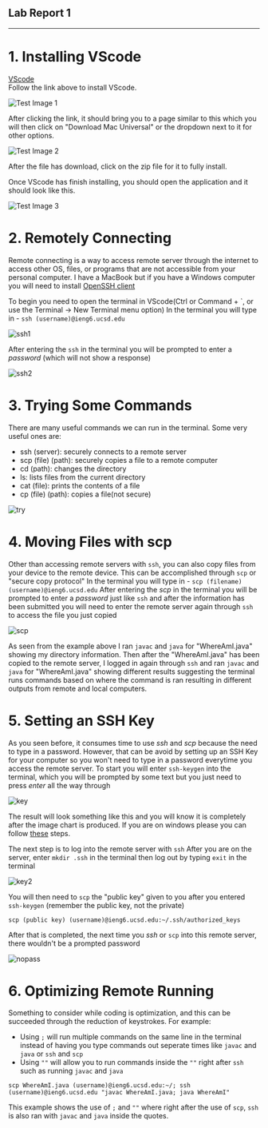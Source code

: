 ## Lab Report 1
______
# 1. Installing VScode
[VScode](https://code.visualstudio.com/)   
Follow the link above to install VScode. 

![Test Image 1](images/vscode_download.png)

After clicking the link, it should bring you to a page similar to this which you will then click on "Download Mac Universal" or the dropdown next to it for other options.

![Test Image 2](images/vscode_zip.png)

After the file has download, click on the zip file for it to fully install.

Once VScode has finish installing, you should open the application and it should look like this.

![Test Image 3](images/vscode_open.png)

# 2. Remotely Connecting
Remote connecting is a way to access remote server through the internet to access other OS, files, or programs that are not accessible from your personal computer.
I have a MacBook but if you have a Windows computer you will need to install [OpenSSH client](https://learn.microsoft.com/en-us/windows-server/administration/openssh/openssh_install_firstuse?tabs=gui)

To begin you need to open the terminal in VScode(Ctrl or Command + \`, or use the Terminal → New Terminal menu option)
In the terminal you will type in - `ssh (username)@ieng6.ucsd.edu`

![ssh1](images/ssh_step1.png)

After entering the `ssh` in the terminal you will be prompted to enter a *password* (which will not show a response)

![ssh2](images/ssh_step2.png)

# 3. Trying Some Commands
There are many useful commands we can run in the terminal. Some very useful ones are:
- ssh (server): securely connects to a remote server
- scp (file) (path): securely copies a file to a remote computer
- cd (path): changes the directory
- ls: lists files from the current directory
- cat (file): prints the contents of a file
- cp (file) (path): copies a file(not secure)

![try](images/try.png)

# 4. Moving Files with scp
Other than accessing remote servers with `ssh`, you can also copy files from your device to the remote device. This can be accomplished through `scp` or "secure copy protocol"
In the terminal you will type in - `scp (filename) (username)@ieng6.ucsd.edu`
After entering the *scp* in the terminal you will be prompted to enter a *password* just like `ssh` and after the information has been submitted you will need to enter the remote server again through `ssh` to access the file you just copied

![scp](images/scp.png)

As seen from the example above I ran `javac` and `java` for "WhereAmI.java" showing my directory information. Then after the "WhereAmI.java" has been copied to the remote server, I logged in again through `ssh` and ran `javac` and `java` for "WhereAmI.java" showing different results suggesting the terminal runs commands based on where the command is ran resulting in different outputs from remote and local computers. 

# 5. Setting an SSH Key
As you seen before, it consumes time to use *ssh* and *scp* because the need to type in a password. However, that can be avoid by setting up an SSH Key for your computer so you won't need to type in a password everytime you access the remote server.
To start you will enter `ssh-keygen` into the terminal, which you will be prompted by some text but you just need to press *enter* all the way through

![key](images/ssh_keychart.png)

The result will look something like this and you will know it is completely after the image chart is produced.
If you are on windows please you can follow [these](https://docs.microsoft.com/en-us/windows-server/administration/openssh/openssh_keymanagement#user-key-generation) steps.

The next step is to log into the remote server with `ssh`
After you are on the server, enter `mkdir .ssh` in the terminal then log out by typing `exit` in the terminal

![key2](images/ssh_key.png)

You will then need to `scp` the "public key" given to you after you entered `ssh-keygen` (remember the public key, not the private)

`scp (public key) (username)@ieng6.ucsd.edu:~/.ssh/authorized_keys`

After that is completed, the next time you *ssh* or `scp` into this remote server, there wouldn't be a prompted password

![nopass](images/nopass.png)

# 6. Optimizing Remote Running
Something to consider while coding is optimization, and this can be succeeded through the reduction of keystrokes. For example:
- Using `;` will run multiple commands on the same line in the terminal instead of having you type commands out seperate times like `javac` and `java` or `ssh` and `scp`
- Using `""` will allow you to run commands inside the `""` right after `ssh` such as running `javac` and `java`

`scp WhereAmI.java (username)@ieng6.ucsd.edu:~/; ssh (username)@ieng6.ucsd.edu "javac WhereAmI.java; java WhereAmI"`

This example shows the use of `;` and `""` where right after the use of `scp`, `ssh` is also ran with `javac` and `java` inside the quotes.